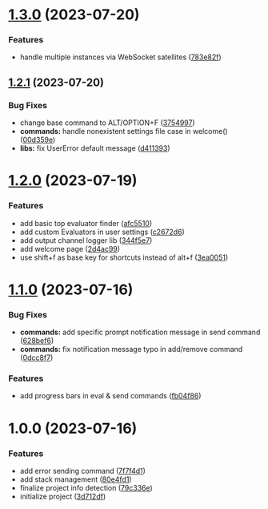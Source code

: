 # [1.3.0](https://github.com/ivangabriele/openai-forge-vsce/compare/v1.2.1...v1.3.0) (2023-07-20)


### Features

* handle multiple instances via WebSocket satellites ([783e82f](https://github.com/ivangabriele/openai-forge-vsce/commit/783e82f3efa2bd7f3e56ad76cd5d91e8368696a7))

## [1.2.1](https://github.com/ivangabriele/openai-forge-vsce/compare/v1.2.0...v1.2.1) (2023-07-20)


### Bug Fixes

* change base command to ALT/OPTION+F ([3754997](https://github.com/ivangabriele/openai-forge-vsce/commit/3754997806a92201b84d1da40fc45c7e02dcd5c0))
* **commands:** handle nonexistent settings file case in welcome() ([00d359e](https://github.com/ivangabriele/openai-forge-vsce/commit/00d359e3c6fc47e7a9c7abeda24aa4f8f913ef67))
* **libs:** fix UserError default message ([d411393](https://github.com/ivangabriele/openai-forge-vsce/commit/d4113936cc8f715a24a32b966b7f754004f7fd1c))

# [1.2.0](https://github.com/ivangabriele/openai-forge-vsce/compare/v1.1.0...v1.2.0) (2023-07-19)


### Features

* add basic top evaluator finder ([afc5510](https://github.com/ivangabriele/openai-forge-vsce/commit/afc55103e4ca2829b2bbfc3fb4826964a891df6e))
* add custom Evaluators in user settings ([c2672d6](https://github.com/ivangabriele/openai-forge-vsce/commit/c2672d66bc3dcdc9ff67d664796f609499c12af8))
* add output channel logger lib ([344f5e7](https://github.com/ivangabriele/openai-forge-vsce/commit/344f5e7dd0e9ba3c631b6aea51188845e1d39a41))
* add welcome page ([2d4ac99](https://github.com/ivangabriele/openai-forge-vsce/commit/2d4ac996b7620081b3bfef31412cda1f84c4e75c))
* use shift+f as base key for shortcuts instead of alt+f ([3ea0051](https://github.com/ivangabriele/openai-forge-vsce/commit/3ea0051e03709d0aec1125e6a4ca78ca59985628))

# [1.1.0](https://github.com/ivangabriele/openai-forge-vsce/compare/v1.0.0...v1.1.0) (2023-07-16)


### Bug Fixes

* **commands:** add specific prompt notification message in send command ([628bef6](https://github.com/ivangabriele/openai-forge-vsce/commit/628bef650b1075954400e26f9ebec40421657ab5))
* **commands:** fix notification message typo in add/remove command ([0dcc8f7](https://github.com/ivangabriele/openai-forge-vsce/commit/0dcc8f756a7d315773a1fd6737bf0d0103a859f3))


### Features

* add progress bars in eval & send commands ([fb04f86](https://github.com/ivangabriele/openai-forge-vsce/commit/fb04f86a5da370b99ddbee513db2560b458672fb))


# 1.0.0 (2023-07-16)


### Features

* add error sending command ([7f7f4d1](https://github.com/ivangabriele/openai-forge-vsce/commit/7f7f4d19f7b38f7f4ccbe01a6c9b98a8fa7cdcfb))
* add stack management ([80e4fd1](https://github.com/ivangabriele/openai-forge-vsce/commit/80e4fd169ff584cf6d09dc09074895e7afc52e26))
* finalize project info detection ([79c336e](https://github.com/ivangabriele/openai-forge-vsce/commit/79c336e493154b2c06e9c451a62afc4b1b000386))
* initialize project ([3d712df](https://github.com/ivangabriele/openai-forge-vsce/commit/3d712df1c74ec79d8c4337f5c2792c5a4f047446))
